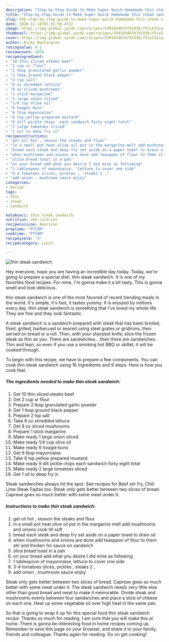 ```yaml
---
description: "Step-by-Step Guide to Make Super Quick Homemade thin steak sandwich"
title: "Step-by-Step Guide to Make Super Quick Homemade thin steak sandwich"
slug: 456-step-by-step-guide-to-make-super-quick-homemade-thin-steak-sandwich
date: 2020-11-18T05:55:50.472Z
image: https://img-global.cpcdn.com/recipes/5391034074791936/751x532cq70/thin-steak-sandwich-recipe-main-photo.jpg
thumbnail: https://img-global.cpcdn.com/recipes/5391034074791936/751x532cq70/thin-steak-sandwich-recipe-main-photo.jpg
cover: https://img-global.cpcdn.com/recipes/5391034074791936/751x532cq70/thin-steak-sandwich-recipe-main-photo.jpg
author: Ricky Washington
ratingvalue: 4.2
reviewcount: 1874
recipeingredient:
- "10 thin sliced steaks beef"
- "2 cup sr flour"
- "2 tbsp granulated garlic powder"
- "1 tbsp ground black pepper"
- "2 tsp salt"
- "6 oz shredded lettuce"
- "8 oz sliced mushrooms"
- "1 stick margarine"
- "1 large onion sliced"
- "1/4 cup olive oil"
- "6 hoagie buns"
- "6 tbsp mayonnaise"
- "6 tsp yellow prepared mustard"
- "8 dill pickle chips  each sandwich forty eight total"
- "2 large tomatoes sliced"
- "1 oil to deep fry in"
recipeinstructions:
- "get oil hot , season the steaks and flour"
- "in a small pot heat olive oil put in the margarine melt add mushrooms and onions cook till soft"
- "bread each steak and deep fry set aside on a paper towel to drain oil"
- "when mushrooms and onions are done add teasppon of flour to them stir and thicken for sauce on sandwich"
- "slice bread toast in a pan"
- "on your bread add what you desire I did mine as following"
- "1 tablespoon of mayonnaise,  lettuce to cover one side"
- "3-4 tomatoes slices, pickles ,  steaks 2 ,"
- "add onion , mushroom sauce enjoy"
categories:
- Recipe
tags:
- thin
- steak
- sandwich

katakunci: thin steak sandwich 
nutrition: 264 calories
recipecuisine: American
preptime: "PT23M"
cooktime: "PT59M"
recipeyield: "3"
recipecategory: Lunch

---
```



![thin steak sandwich](https://img-global.cpcdn.com/recipes/5391034074791936/751x532cq70/thin-steak-sandwich-recipe-main-photo.jpg)

Hey everyone, hope you are having an incredible day today. Today, we're going to prepare a special dish, thin steak sandwich. It is one of my favorites food recipes. For mine, I'm gonna make it a bit tasty. This is gonna smell and look delicious.

thin steak sandwich is one of the most favored of recent trending meals in the world. It's simple, it's fast, it tastes yummy. It is enjoyed by millions every day. thin steak sandwich is something that I've loved my whole life. They are fine and they look fantastic.

A steak sandwich is a sandwich prepared with steak that has been broiled, fried, grilled, barbecued or seared using steel grates or gridirons, then served on bread or a roll. Then, with your sharpest knife, slice the frozen steak as thin as you. There are sandwiches….then there are sandwiches. Thin and lean, so even if you use a smoking hot BBQ or skillet, it will be cooked through.


To begin with this recipe, we have to prepare a few components. You can cook thin steak sandwich using 16 ingredients and 9 steps. Here is how you cook that.

<!--inarticleads1-->

##### The ingredients needed to make thin steak sandwich:

1. Get 10 thin sliced steaks beef
1. Get 2 cup sr flour
1. Prepare 2 tbsp granulated garlic powder
1. Get 1 tbsp ground black pepper
1. Prepare 2 tsp salt
1. Take 6 oz shredded lettuce
1. Get 8 oz sliced mushrooms
1. Prepare 1 stick margarine
1. Make ready 1 large onion sliced
1. Make ready 1/4 cup olive oil
1. Make ready 6 hoagie buns
1. Get 6 tbsp mayonnaise
1. Take 6 tsp yellow prepared mustard
1. Make ready 8 dill pickle chips  each sandwich forty eight total
1. Make ready 2 large tomatoes sliced
1. Get 1 oil to deep fry in


Steak sandwiches always hit the spot. See recipes for Beef stir fry, Chili Lime Steak Fajitas too. Steak only gets better between two slices of bread. Caprese goes so much better with some meat under it. 

<!--inarticleads2-->

##### Instructions to make thin steak sandwich:

1. get oil hot , season the steaks and flour
1. in a small pot heat olive oil put in the margarine melt add mushrooms and onions cook till soft
1. bread each steak and deep fry set aside on a paper towel to drain oil
1. when mushrooms and onions are done add teasppon of flour to them stir and thicken for sauce on sandwich
1. slice bread toast in a pan
1. on your bread add what you desire I did mine as following
1. 1 tablespoon of mayonnaise,  lettuce to cover one side
1. 3-4 tomatoes slices, pickles ,  steaks 2 ,
1. add onion , mushroom sauce enjoy


Steak only gets better between two slices of bread. Caprese goes so much better with some meat under it. The steak sandwich needs very little else other than good bread and meat to make it memorable. Divide steak and mushrooms evenly between four sandwiches and place a slice of cheese on each one. Heat up some vegetable oil over high heat in the same pan. 

So that is going to wrap it up for this special food thin steak sandwich recipe. Thanks so much for reading. I am sure that you will make this at home. There is gonna be interesting food in home recipes coming up. Remember to save this page on your browser, and share it to your family, friends and colleague. Thanks again for reading. Go on get cooking!
